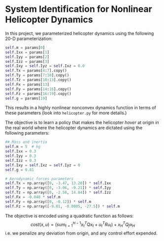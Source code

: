 # System Identification for Nonlinear Helicopter Dynamics

In this project, we parameterized helicopter dynamics using the following 20-D parameterization:

```python
self.m = params[0]
self.Ixx = params[1]
self.Iyy = params[2]
self.Izz = params[3]
self.Ixy = self.Iyz = self.Ixz = 0.0
self.Tx = params[4:7].copy()
self.Ty = params[7:10].copy()
self.Tz = params[10:13].copy()
self.Fx = params[13]
self.Fy = params[14:16].copy()
self.Fz = params[16:19].copy()
self.g = params[19]
```

This results in a highly nonlinear nonconvex dynamics function in terms of these parameters (look into `helicopter.py` for more details.)

The objective is to learn a policy that makes the helicopter *hover* at origin in the real world where the helicopter dynamics are dictated using the following parameters:

```python
## Mass and inertia
self.m = 5  # kg
self.Ixx = 0.3
self.Iyy = 0.3
self.Izz = 0.3
self.Ixy = self.Ixz = self.Iyz = 0
self.g = 9.81

# Aerodynamic forces parameters
self.Tx = np.array([0, -3.47, 13.20]) * self.Ixx
self.Ty = np.array([0, -3.06, -9.21]) * self.Iyy
self.Tz = np.array([0, -2.58, 14.84]) * self.Izz
self.Fx = -0.048 * self.m
self.Fy = np.array([0, -0.12]) * self.m
self.Fz = np.array([-9.81, -0.0005, -27.5]) * self.m
```

The objective is encoded using a quadratic function as follows:
$$ cost(x, u) = (sum_{t=1}^{H-1} x_t^T Q x_t + u_t^T R u_t) + x_H^T Q_f x_H $$
i.e. we penalize any deviation from origin, and any control effort expended.